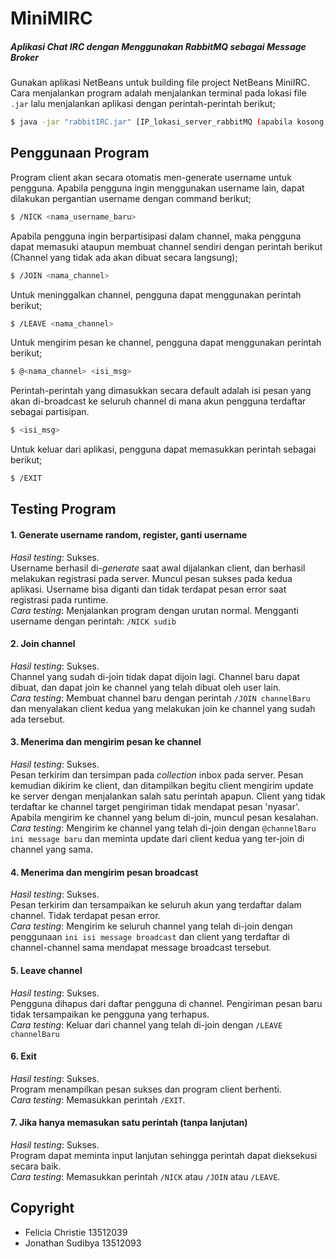 # MiniMIRC 
##### Aplikasi Chat IRC dengan Menggunakan RabbitMQ sebagai Message Broker

Gunakan aplikasi NetBeans untuk building file project NetBeans MiniIRC. Cara menjalankan program adalah menjalankan terminal pada lokasi file ```.jar``` lalu menjalankan aplikasi dengan perintah-perintah berikut;
```sh
$ java -jar "rabbitIRC.jar" [IP_lokasi_server_rabbitMQ (apabila kosong secara default dianggap localhost)]
```

## Penggunaan Program
 
Program client akan secara otomatis men-generate username untuk pengguna. Apabila pengguna ingin menggunakan username lain, dapat dilakukan pergantian username dengan command berikut;
```sh
$ /NICK <nama_username_baru>
```
Apabila pengguna ingin berpartisipasi dalam channel, maka pengguna dapat memasuki ataupun membuat channel sendiri dengan perintah berikut (Channel yang tidak ada akan dibuat secara langsung);
```sh
$ /JOIN <nama_channel>
```
Untuk meninggalkan channel, pengguna dapat menggunakan perintah berikut;
```sh
$ /LEAVE <nama_channel>
```
Untuk mengirim pesan ke channel, pengguna dapat menggunakan perintah berikut;
```sh
$ @<nama_channel> <isi_msg>
```
Perintah-perintah yang dimasukkan secara default adalah isi pesan yang akan di-broadcast ke seluruh channel di mana akun pengguna terdaftar sebagai partisipan. 
```sh
$ <isi_msg>
```
Untuk keluar dari aplikasi, pengguna dapat memasukkan perintah sebagai berikut;
```sh
$ /EXIT
```


## Testing Program
#### 1. Generate username random, register, ganti username  
*Hasil testing*: Sukses.  
Username berhasil di-*generate* saat awal dijalankan client, dan berhasil melakukan registrasi pada server. Muncul pesan sukses pada kedua aplikasi. Username bisa diganti dan tidak terdapat pesan error saat registrasi pada runtime.  
*Cara testing*: Menjalankan program dengan urutan normal. Mengganti username dengan perintah: ```/NICK sudib```
#### 2. Join channel  
*Hasil testing*: Sukses.  
Channel yang sudah di-join tidak dapat dijoin lagi. Channel baru dapat dibuat, dan dapat join ke channel yang telah dibuat oleh user lain.  
*Cara testing*: Membuat channel baru dengan perintah ```/JOIN channelBaru``` dan menyalakan client kedua yang melakukan join ke channel yang sudah ada tersebut.
#### 3. Menerima dan mengirim pesan ke channel  
*Hasil testing*: Sukses.   
Pesan terkirim dan tersimpan pada *collection* inbox pada server. Pesan kemudian dikirim ke client, dan ditampilkan begitu client mengirim update ke server dengan menjalankan salah satu perintah apapun. Client yang tidak terdaftar ke channel target pengiriman tidak mendapat pesan 'nyasar'. Apabila mengirim ke channel yang belum di-join, muncul pesan kesalahan.   
*Cara testing*: Mengirim ke channel yang telah di-join dengan ```@channelBaru ini message baru``` dan meminta update dari client kedua yang ter-join di channel yang sama.
#### 4. Menerima dan mengirim pesan broadcast  
*Hasil testing*: Sukses.  
Pesan terkirim dan tersampaikan ke seluruh akun yang terdaftar dalam channel. Tidak terdapat pesan error.   
*Cara testing*: Mengirim ke seluruh channel yang telah di-join dengan penggunaan ```ini isi message broadcast``` dan client yang terdaftar di channel-channel sama mendapat message broadcast tersebut.
#### 5. Leave channel  
*Hasil testing*: Sukses.  
Pengguna dihapus dari daftar pengguna di channel. Pengiriman pesan baru tidak tersampaikan ke pengguna yang terhapus.   
*Cara testing*: Keluar dari channel yang telah di-join dengan ```/LEAVE channelBaru```
#### 6. Exit   
*Hasil testing*: Sukses.  
Program menampilkan pesan sukses dan program client berhenti.   
*Cara testing*: Memasukkan perintah ```/EXIT```.
#### 7. Jika hanya memasukan satu perintah (tanpa lanjutan)
*Hasil testing*: Sukses.  
Program dapat meminta input lanjutan sehingga perintah dapat dieksekusi secara baik.   
*Cara testing*: Memasukkan perintah ```/NICK``` atau ```/JOIN``` atau ```/LEAVE```.

## Copyright
* Felicia Christie 13512039
* Jonathan Sudibya 13512093
